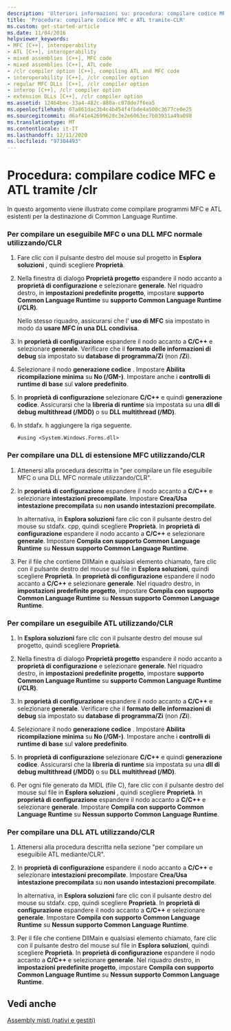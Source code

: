 ```yaml
---
description: 'Ulteriori informazioni su: procedura: compilare codice MFC e ATL utilizzando/CLR'
title: 'Procedura: compilare codice MFC e ATL tramite-CLR'
ms.custom: get-started-article
ms.date: 11/04/2016
helpviewer_keywords:
- MFC [C++], interoperability
- ATL [C++], interoperability
- mixed assemblies [C++], MFC code
- mixed assemblies [C++], ATL code
- /clr compiler option [C++], compiling ATL and MFC code
- interoperability [C++], /clr compiler option
- regular MFC DLLs [C++], /clr compiler option
- interop [C++], /clr compiler option
- extension DLLs [C++], /clr compiler option
ms.assetid: 12464bec-33a4-482c-880a-c078de7f6ea5
ms.openlocfilehash: 67a861dac3b4c4b454f4fbde4a500c3677ce0e25
ms.sourcegitcommit: d6af41e42699628c3e2e6063ec7b03931a49a098
ms.translationtype: MT
ms.contentlocale: it-IT
ms.lasthandoff: 12/11/2020
ms.locfileid: "97304493"
---
```

# <a name="how-to-compile-mfc-and-atl-code-by-using-clr"></a>Procedura: compilare codice MFC e ATL tramite /clr

In questo argomento viene illustrato come compilare programmi MFC e ATL esistenti per la destinazione di Common Language Runtime.

### <a name="to-compile-an-mfc-executable-or-regular-mfc-dll-by-using-clr"></a>Per compilare un eseguibile MFC o una DLL MFC normale utilizzando/CLR

1. Fare clic con il pulsante destro del mouse sul progetto in **Esplora soluzioni** , quindi scegliere **Proprietà**.

1. Nella finestra di dialogo **Proprietà progetto** espandere il nodo accanto a **proprietà di configurazione** e selezionare **generale**. Nel riquadro destro, in **impostazioni predefinite progetto**, impostare **supporto Common Language Runtime** su **supporto Common Language Runtime (/CLR)**.

   Nello stesso riquadro, assicurarsi che l' **uso di MFC** sia impostato in modo da **usare MFC in una DLL condivisa**.

1. In **proprietà di configurazione** espandere il nodo accanto a **C/C++** e selezionare **generale**. Verificare che il **formato delle informazioni di debug** sia impostato su **database di programma/Zi** (non **/Zi**).

1. Selezionare il nodo **generazione codice** . Impostare **Abilita ricompilazione minima** su **No (/GM-)**. Impostare anche i **controlli di runtime di base** sul **valore predefinito**.

1. In **proprietà di configurazione** selezionare **C/C++** e quindi **generazione codice**. Assicurarsi che la **libreria di runtime** sia impostata su una **dll di debug multithread (/MDD)** o su **DLL multithread (/MD)**.

1. In stdafx. h aggiungere la riga seguente.

    ```
    #using <System.Windows.Forms.dll>
    ```

### <a name="to-compile-an-mfc-extension-dll-by-using-clr"></a>Per compilare una DLL di estensione MFC utilizzando/CLR

1. Attenersi alla procedura descritta in "per compilare un file eseguibile MFC o una DLL MFC normale utilizzando/CLR".

1. In **proprietà di configurazione** espandere il nodo accanto a **C/C++** e selezionare **intestazioni precompilate**. Impostare **Crea/Usa intestazione precompilata** su **non usando intestazioni precompilate**.

   In alternativa, in **Esplora soluzioni** fare clic con il pulsante destro del mouse su stdafx. cpp, quindi scegliere **Proprietà**. In **proprietà di configurazione** espandere il nodo accanto a **C/C++** e selezionare **generale**. Impostare **Compila con supporto Common Language Runtime** su **Nessun supporto Common Language Runtime**.

1. Per il file che contiene DllMain e qualsiasi elemento chiamato, fare clic con il pulsante destro del mouse sul file in **Esplora soluzioni**, quindi scegliere **Proprietà**. In **proprietà di configurazione** espandere il nodo accanto a **C/C++** e selezionare **generale**. Nel riquadro destro, in **impostazioni predefinite progetto**, impostare **Compila con supporto Common Language Runtime** su **Nessun supporto Common Language Runtime**.

### <a name="to-compile-an-atl-executable-by-using-clr"></a>Per compilare un eseguibile ATL utilizzando/CLR

1. In **Esplora soluzioni** fare clic con il pulsante destro del mouse sul progetto, quindi scegliere **Proprietà**.

1. Nella finestra di dialogo **Proprietà progetto** espandere il nodo accanto a **proprietà di configurazione** e selezionare **generale**. Nel riquadro destro, in **impostazioni predefinite progetto**, impostare **supporto Common Language Runtime** su **supporto Common Language Runtime (/CLR)**.

1. In **proprietà di configurazione** espandere il nodo accanto a **C/C++** e selezionare **generale**. Verificare che il **formato delle informazioni di debug** sia impostato su **database di programma/Zi** (non **/Zi**).

1. Selezionare il nodo **generazione codice** . Impostare **Abilita ricompilazione minima** su **No (/GM-)**. Impostare anche i **controlli di runtime di base** sul **valore predefinito**.

1. In **proprietà di configurazione** selezionare **C/C++** e quindi **generazione codice**. Assicurarsi che la **libreria di runtime** sia impostata su una **dll di debug multithread (/MDD)** o su **DLL multithread (/MD)**.

1. Per ogni file generato da MIDL (file C), fare clic con il pulsante destro del mouse sul file in **Esplora soluzioni** , quindi scegliere **Proprietà**. In **proprietà di configurazione** espandere il nodo accanto a **C/C++** e selezionare **generale**. Impostare **Compila con supporto Common Language Runtime** su **Nessun supporto Common Language Runtime**.

### <a name="to-compile-an-atl-dll-by-using-clr"></a>Per compilare una DLL ATL utilizzando/CLR

1. Attenersi alla procedura descritta nella sezione "per compilare un eseguibile ATL mediante/CLR".

1. In **proprietà di configurazione** espandere il nodo accanto a **C/C++** e selezionare **intestazioni precompilate**. Impostare **Crea/Usa intestazione precompilata** su **non usando intestazioni precompilate**.

   In alternativa, in **Esplora soluzioni** fare clic con il pulsante destro del mouse su stdafx. cpp, quindi scegliere **Proprietà**. In **proprietà di configurazione** espandere il nodo accanto a **C/C++** e selezionare **generale**. Impostare **Compila con supporto Common Language Runtime** su **Nessun supporto Common Language Runtime**.

1. Per il file che contiene DllMain e qualsiasi elemento chiamato, fare clic con il pulsante destro del mouse sul file in **Esplora soluzioni**, quindi scegliere **Proprietà**. In **proprietà di configurazione** espandere il nodo accanto a **C/C++** e selezionare **generale**. Nel riquadro destro, in **impostazioni predefinite progetto**, impostare **Compila con supporto Common Language Runtime** su **Nessun supporto Common Language Runtime**.

## <a name="see-also"></a>Vedi anche

[Assembly misti (nativi e gestiti)](../dotnet/mixed-native-and-managed-assemblies.md)
